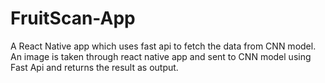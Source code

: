# FruitScan-App
A React Native app which uses fast api to fetch the data from CNN model. An image is taken through react native app and sent to CNN model using Fast Api and returns the result as output.

